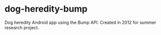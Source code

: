 # dog-heredity-bump

Dog heredity Android app using the Bump API. Created in 2012 for summer research project.

